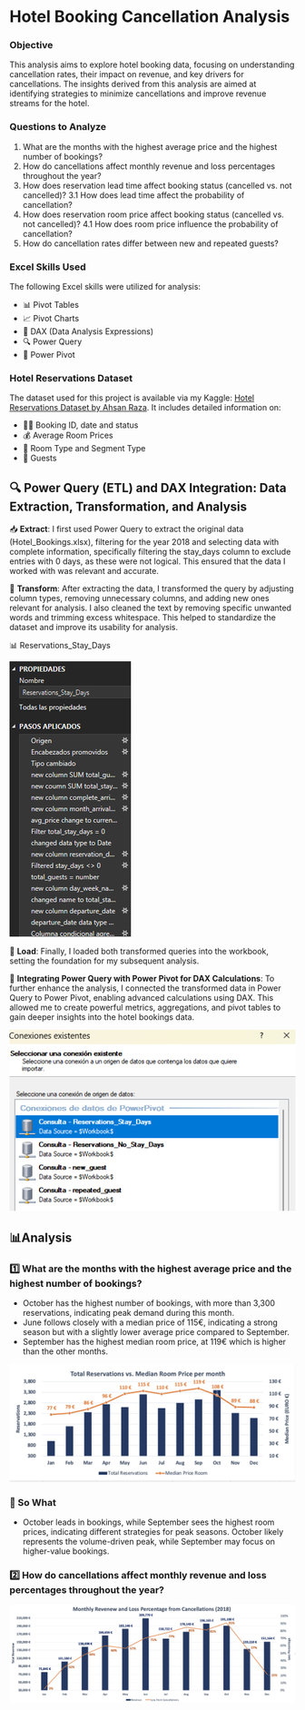 # Hotel Booking Cancellation Analysis

### Objective
This analysis aims to explore hotel booking data, focusing on understanding cancellation rates, their impact on revenue, and key drivers for cancellations. The insights derived from this analysis are aimed at identifying strategies to minimize cancellations and improve revenue streams for the hotel.

### Questions to Analyze

1. What are the months with the highest average price and the highest number of bookings?
2. How do cancellations affect monthly revenue and loss percentages throughout the year?
3. How does reservation lead time affect booking status (cancelled vs. not cancelled)?
    3.1 How does lead time affect the probability of cancellation?
4. How does reservation room price affect booking status (cancelled vs. not cancelled)?
    4.1 How does room price influence the probability of cancellation?
5. How do cancellation rates differ between new and repeated guests?

### Excel Skills Used
The following Excel skills were utilized for analysis:

* 📊 Pivot Tables 
* 📈 Pivot Charts 
* 🧮 DAX (Data Analysis Expressions) 
* 🔍 Power Query 
* 💪 Power Pivot 

### Hotel Reservations Dataset
The dataset used for this project  is available via my Kaggle: [Hotel Reservations Dataset by Ahsan Raza](https://www.kaggle.com/datasets/ahsan81/hotel-reservations-classification-dataset). It includes detailed information on:

* 👨‍💼 Booking ID, date and status 
* 💰 Average Room Prices 
* 🏨 Room Type and Segment Type 
* 👥 Guests

## 🔍 Power Query (ETL) and DAX Integration: Data Extraction, Transformation, and Analysis

📥 **Extract**: I first used Power Query to extract the original data (Hotel_Bookings.xlsx), filtering for the year 2018 and selecting data with complete information, specifically filtering the stay_days column to exclude entries with 0 days, as these were not logical. This ensured that the data I worked with was relevant and accurate.

🔄 **Transform**: After extracting the data, I transformed the query by adjusting column types, removing unnecessary columns, and adding new ones relevant for analysis. I also cleaned the text by removing specific unwanted words and trimming excess whitespace. This helped to standardize the dataset and improve its usability for analysis.

📊 Reservations_Stay_Days

![Texto alternativo](hotel_analysis_images/tranformation_power_query.png)

🔗 **Load**: Finally, I loaded both transformed queries into the workbook, setting the foundation for my subsequent analysis.

🔀 **Integrating Power Query with Power Pivot for DAX Calculations**: To further enhance the analysis, I connected the transformed data in Power Query to Power Pivot, enabling advanced calculations using DAX. This allowed me to create powerful metrics, aggregations, and pivot tables to gain deeper insights into the hotel bookings data.

![Texto alternativo](hotel_analysis_images/conection_power_pivot.png)

  
## 📊Analysis

### 1️⃣ What are the months with the highest average price and the highest number of bookings?

* October has the highest number of bookings, with more than 3,300 reservations, indicating peak demand during this month.
* June follows closely with a median price of 115€,  indicating a strong season but with a slightly lower average price compared to September.
* September has the highest median room price, at 119€ which is higher than the other months.

![Texto alternativo](hotel_analysis_images/1.png)

### 🤔 So What
* October leads in bookings, while September sees the highest room prices, indicating different strategies for peak seasons. October likely represents the volume-driven peak, while September may focus on higher-value bookings.

### 2️⃣ How do cancellations affect monthly revenue and loss percentages throughout the year?


![Texto alternativo](hotel_analysis_images/2.png)


